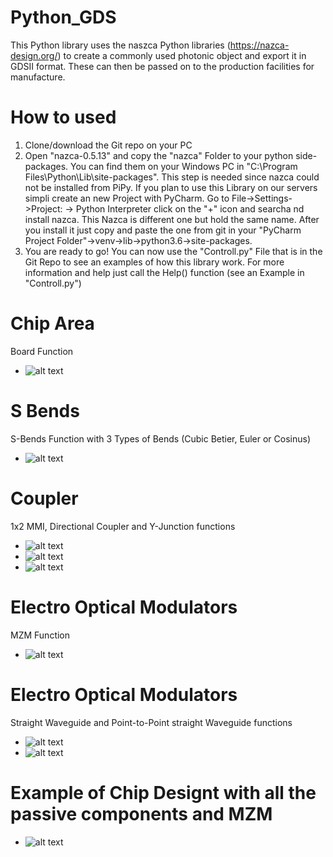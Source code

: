 # Python_GDS
This Python library uses the naszca Python libraries (https://nazca-design.org/) to create a commonly used photonic object and export it in GDSII format. These can then be passed on to the production facilities for manufacture.

# How to used
1) Clone/download the Git repo on your PC
2) Open "nazca-0.5.13" and copy the "nazca" Folder to your python side-packages. You can 
find them on your Windows PC in "C:\Program Files\Python\Lib\site-packages\". This step 
is needed since nazca could not be installed from PiPy. If you plan to use this Library 
on our servers simpli create an new Project with PyCharm. Go to File->Settings->Project:<Name of Project> -> Python Interpreter
click on the "+" icon and searcha nd install nazca. This Nazca is different one but hold the same name. After you install it just 
copy and paste the one from git in your "PyCharm Project Folder"->venv->lib->python3.6->site-packages.
3) You are ready to go! You can now use the "Controll.py" File that is in the Git Repo to see an examples of how this 
library work. For more information and help just call the Help() function (see an Example in "Controll.py")


# Chip Area 
Board Function
- ![alt text](https://github.com/MartinMiroslavovMihaylov/Python_GDS/blob/main/Documentation/Bilder/Board.PNG?raw=true)

# S Bends
S-Bends Function with 3 Types of Bends (Cubic Betier, Euler or Cosinus)
- ![alt text](https://github.com/MartinMiroslavovMihaylov/Python_GDS/blob/main/Documentation/Bilder/S_Bends.PNG?raw=true)

# Coupler
1x2 MMI, Directional Coupler and Y-Junction functions
- ![alt text](https://github.com/MartinMiroslavovMihaylov/Python_GDS/blob/main/Documentation/Bilder/2x1MMI.PNG?raw=true)
- ![alt text](https://github.com/MartinMiroslavovMihaylov/Python_GDS/blob/main/Documentation/Bilder/DC.PNG?raw=true)
- ![alt text](https://github.com/MartinMiroslavovMihaylov/Python_GDS/blob/main/Documentation/Bilder/Y_Junction.PNG?raw=true)

# Electro Optical Modulators
MZM Function 
- ![alt text](https://github.com/MartinMiroslavovMihaylov/Python_GDS/blob/main/Documentation/Bilder/MZM.PNG?raw=true)

# Electro Optical Modulators
Straight Waveguide and Point-to-Point straight Waveguide functions
- ![alt text](https://github.com/MartinMiroslavovMihaylov/Python_GDS/blob/main/Documentation/Bilder/StraightWG.PNG?raw=true)
- ![alt text](https://github.com/MartinMiroslavovMihaylov/Python_GDS/blob/main/Documentation/Bilder/StraightWG_P2P.PNG?raw=true)

# Example of Chip Designt with all the passive components and MZM
- ![alt text](https://github.com/MartinMiroslavovMihaylov/Python_GDS/blob/main/Documentation/Bilder/TestChip.PNG?raw=true)

